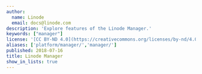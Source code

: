 ```yaml
---
author:
  name: Linode
  email: docs@linode.com
description: 'Explore features of the Linode Manager.'
keywords: ["manager"]
license: '[CC BY-ND 4.0](https://creativecommons.org/licenses/by-nd/4.0)'
aliases: ['platform/manager/','manager/']
published: 2018-07-16
title: Linode Manager
show_in_lists: true
---
```




